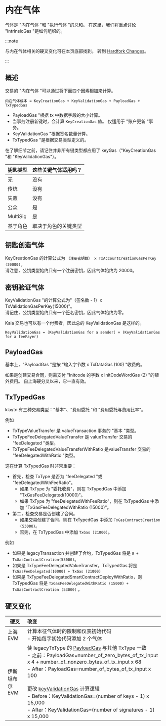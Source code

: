 # 内在气体

气体是 "内在气体 "和 "执行气体 "的总和。 在这里，我们将重点讨论 "IntrinsicGas "是如何组织的。

:::note

与内在气体相关的硬叉变化可在本页底部找到。 转到 [Hardfork Changes](#hardfork-changes)。

:::

## 概述

交易的 "内在气体 "可以通过将下面四个因素相加来计算。

```
内在气体成本 = KeyCreationGas + KeyValidationGas + PayloadGas + TxTypedGas
```

- PayloadGas "根据 tx 中数据字段的大小计算。
- 当事务注册新键时，会计算 `KeyCreationGas` 值。 仅适用于 "账户更新 "事务。
- KeyValidationGas "根据签名数量计算。
- TxTypedGas "是根据交易类型定义的。

在了解细节之前，请记住并非所有键类型都应用了 keyGas（"KeyCreationGas "和 "KeyValidationGas"）。

| 钥匙类型     | 这些关键气体适用吗？ |
| :------- | :--------- |
| 无        | 没有         |
| 传统       | 没有         |
| 失败       | 没有         |
| 公众       | 是          |
| MultiSig | 是          |
| 基于角色     | 取决于角色的关键类型 |

## 钥匙创造气体<a id="keycreationgas"></a>

KeyCreationGas 的计算公式为 `（注册密钥数） x TxAccountCreationGasPerKey (20000)`。\
请注意，公钥类型始终只有一个注册密钥，因此气体始终为 20000。

## 密钥验证气体<a id="keyvalidationgas"></a>

KeyValidationGas "的计算公式为"（签名数 - 1）x TxValidationGasPerKey(15000)"。\
请记住，公钥类型始终只有一个签名密钥，因此气体始终为零。

Kaia 交易也可以有一个付费者，因此总的 KeyValidationGas 是这样的。

```
KeyValidationGas = (KeyValidationGas for a sender) + (KeyValidationGas for a feePayer)
```

## PayloadGas<a id="payloadgas"></a>

基本上，"PayloadGas "是按 "输入字节数 x TxDataGas (100) "收费的。

如果是创建交易合同，则需支付 "Initcode 的字数 x InitCodeWordGas (2) "的额外费用。 自上海硬分叉以来，它一直有效。

## TxTypedGas<a id="txtypedgas"></a>

klaytn 有三种交易类型："基本"、"费用委托 "和 "费用委托与费用比率"。

例如

- TxTypeValueTransfer 是 valueTransaction 事务的 "基本 "类型。
- TxTypeFeeDelegatedValueTransfer 是 valueTransfer 交易的 "feeDelegated "类型。
- TxTypeFeeDelegatedValueTransferWithRatio 是valueTransfer 交易的 "feeDelegatedWithRatio "类型。

这在计算 TxTypedGas 时非常重要：

- 首先，检查 TxType 是否为 "feeDelegated "或 "feeDelegatedWithFeeRatio"。
    - 如果 TxType 为 "委托收费"，则在 TxTypedGas 中添加 "TxGasFeeDelegated(10000)"。
    - 如果 TxType 为 "feeDelegatedWithFeeRatio"，则在 TxTypedGas 中添加 "TxGasFeeDelegatedWithRatio (15000)"。
- 第二，检查交易是否创建了合同。
    - 如果交易创建了合同，则在 TxTypedGas 中添加 `TxGasContractCreation (53000)`。
    - 否则，在 TxTypedGas 中添加 `TxGas (21000)`。

例如

- 如果是 legacyTransaction 并创建了合约，TxTypedGas 将是 `0 + TxGasContractCreation(53000)`。
- 如果是 TxTypeFeeDelegatedValueTransfer，TxTypedGas 将是 `TxGasFeeDelegated(10000) + TxGas (21000)`
- 如果是 TxTypeFeeDelegatedSmartContractDeployWithRatio，则 TxTypedGas 将是 `TxGasFeeDelegatedWithRatio (15000) + TxGasContractCreation (53000)` 。

## 硬叉变化

| 硬叉        | 改变                                                                                                                                                                                                                                                                                                                                                                                                                                                                                                                                                                                                                                                                                                                                                                                                                    |
| --------- | :-------------------------------------------------------------------------------------------------------------------------------------------------------------------------------------------------------------------------------------------------------------------------------------------------------------------------------------------------------------------------------------------------------------------------------------------------------------------------------------------------------------------------------------------------------------------------------------------------------------------------------------------------------------------------------------------------------------------------------------------------------------------------------------------------------------------- |
| 上海 EVM    | 计算本征气体时的限制和仪表初始代码<br/>- 开始每字初始代码添加 2 个气体                                                                                                                                                                                                                                                                                                                                                                                                                                                                                                                                                                                                                                                                                                                                                                              |
| 伊斯坦布尔 EVM | 使 legacyTxType 的 [PayloadGas](#payloadgas) 与其他 TxType 一致<br/>- 之前：PayloadGas=number_of_zero_bytes_of_tx_input x 4 + number_of_nonzero_bytes_of_tx_input x 68<br/> - After：PayloadGas=number_of_bytes_of_tx_input x 100<br/><br/>更改 [keyValidationGas](#keyvalidationgas) 计算逻辑<br/>- Before：KeyValidationGas=(number of keys - 1) x 15,000<br/>- After：KeyValidationGas=(number of signatures - 1) x 15,000 |

